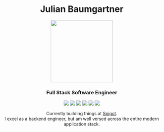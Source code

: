 <h1 align="center">Julian Baumgartner</h1>
<div id="header" align="center">
  <img src="https://media0.giphy.com/media/v1.Y2lkPTc5MGI3NjExb2lxN3U4OXM2YWt3cmMxNnVpOTlwcXZoNDNnNTQzZ28xYTV2NmU2MSZlcD12MV9pbnRlcm5hbF9naWZfYnlfaWQmY3Q9cw/jdPMeyv9rn0hZHh8n9/giphy.gif" width="200"/>
</div>
<h3 align="center">Full Stack Software Engineer</h3>
<div align="center">
 
 ![](https://img.shields.io/badge/Python-C0C0C0?style=plastic&logo=python&logoColor=blue)
 ![](https://img.shields.io/badge/Golang-61DAFB?style=platic&logo=go&logoColor=black)
 ![](https://img.shields.io/badge/JavaScript-F7DF1E?style=plastic&logo=javascript&logoColor=black)
 ![](https://img.shields.io/badge/Kubernetes-eceff6?style=plastic&logo=kubernetes&logoColor=177bf8)
 ![](https://img.shields.io/badge/Docker-2CA5E0?style=platic&logo=docker&logoColor=white)
 ![](https://img.shields.io/badge/Linux-FCC624?style=plastic&logo=linux&logoColor=black)

</div>



<div align="center">

  Currently building things at <a href="https://www.spigot.com" target="_blank">Spigot</a>.
  <br>
  I excel as a backend engineer, but am well versed across the entire modern application stack.

</div>


